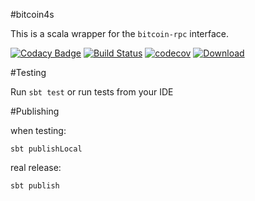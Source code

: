 #bitcoin4s

This is a scala wrapper for the `bitcoin-rpc` interface.

[![Codacy Badge](https://api.codacy.com/project/badge/Grade/f60dbab83ea741dfbee651bf6751eda0)](https://www.codacy.com/app/wlk/bitcoin4s?utm_source=github.com&utm_medium=referral&utm_content=wlk/bitcoin4s&utm_campaign=badger)
[![Build Status](https://travis-ci.org/wlk/bitcoin4s.svg)](https://travis-ci.org/wlk/bitcoin4s)
[![codecov](https://codecov.io/gh/wlk/bitcoin4s/branch/master/graph/badge.svg)](https://codecov.io/gh/wlk/bitcoin4s)
[![Download](https://api.bintray.com/packages/wlangiewicz/maven/bitcoin4s/images/download.svg) ](https://bintray.com/wlangiewicz/maven/bitcoin4s/_latestVersion)



#Testing

Run `sbt test` or run tests from your IDE


#Publishing

when testing:
```
sbt publishLocal
```

real release:
```
sbt publish
```